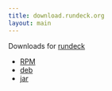 ```yaml
---
title: download.rundeck.org
layout: main
---
```


Downloads for [rundeck](http://rundeck.org)

* [RPM](rpm/index.html)
* [deb](deb/index.html)
* [jar](jar/index.html)